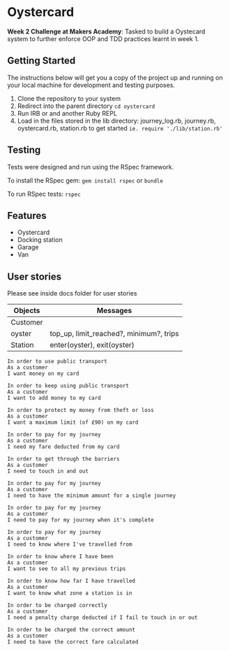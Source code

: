 # Oystercard

**Week 2 Challenge at Makers Academy**: Tasked to build a Oystecard system to further enforce OOP and TDD practices learnt in week 1.

## Getting Started
The instructions below will get you a copy of the project up and running on your local machine for development and testing purposes.
1. Clone the repository to your system
2. Redirect into the parent directory `cd oystercard`
3. Run IRB or and another Ruby REPL
4. Load in the files stored in the lib directory: journey_log.rb, journey.rb, oystercard.rb, station.rb to get started `ie. require './lib/station.rb'`


## Testing
Tests were designed and run using the RSpec framework.

To install the RSpec gem:
`gem install rspec` or `bundle`

To run RSpec tests:
`rspec`

## Features
* Oystercard
* Docking station
* Garage
* Van

## User stories
Please see inside docs folder for user stories





|    Objects   | Messages |
| ------------ | ----------- |
|   Customer   |             |
|   oyster     |  top_up, limit_reached?, minimum?, trips  |
|   Station   |  enter(oyster), exit(oyster)     |

```
In order to use public transport
As a customer
I want money on my card

In order to keep using public transport
As a customer
I want to add money to my card

In order to protect my money from theft or loss
As a customer
I want a maximum limit (of £90) on my card

In order to pay for my journey
As a customer
I need my fare deducted from my card

In order to get through the barriers
As a customer
I need to touch in and out

In order to pay for my journey
As a customer
I need to have the minimum amount for a single journey

In order to pay for my journey
As a customer
I need to pay for my journey when it's complete

In order to pay for my journey
As a customer
I need to know where I've travelled from

In order to know where I have been
As a customer
I want to see to all my previous trips

In order to know how far I have travelled
As a customer
I want to know what zone a station is in

In order to be charged correctly
As a customer
I need a penalty charge deducted if I fail to touch in or out

In order to be charged the correct amount
As a customer
I need to have the correct fare calculated
```
